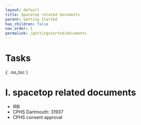```yaml
---
layout: default
title: Spacetop related documents
parent: Getting Started
has_children: false
nav_order: 1
permalink: /gettingstarted/documents
---
```


# Tasks
{: .no_toc }

# I. spacetop related documents
* IRB
* CPHS Dartmouth: 31937
* CPHS consent approval
